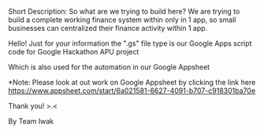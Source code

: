 Short Description:
  So what are we trying to build here? 
  We are trying to build a complete working finance system within only in 1 app,
  so small businesses can centralized their finance activity within 1 app.

Hello! Just for your information the ".gs" file type is our Google Apps script code for Google Hackathon APU project

Which is also used for the automation in our Google Appsheet

*Note: Please look at out work on Google Appsheet by clicking the link here https://www.appsheet.com/start/6a021581-6627-4091-b707-c918301ba70e

Thank you! >.<

By Team Iwak
